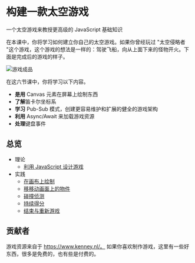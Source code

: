 # 构建一款太空游戏

一个太空游戏来教授更高级的 JavaScript 基础知识

在本课中，你将学习如何建立你自己的太空游戏。如果你曾经玩过 "太空侵略者 "这个游戏，这个游戏的想法是一样的：驾驶飞船，向从上面下来的怪物开火。下面是完成后的游戏的样子。

![游戏成品](../images/pewpew.gif)

在这六节课中，你将学习以下内容。

- **是用** Canvas 元素在屏幕上绘制东西
- **了解**笛卡尔坐标系
- **学习** Pub-Sub 模式，创建更容易维护和扩展的健全的游戏架构
- **利用** Async/Await 来加载游戏资源
- **处理**键盘事件

## 总览

- 理论
  - [利用 JavaScript 设计游戏](../1-introduction/translations/README.zh-cn.md)
- 实践
  - [在画布上绘制](../2-drawing-to-canvas/translations/README.zh-cn.md)
  - [移移动画面上的物件](../3-moving-elements-around/translations/README.zh-cn.md)
  - [碰撞侦测](../4-collision-detection/translations/README.zh-cn.md)
  - [持续得分](../5-keeping-score/translations/README.zh-cn.md)
  - [结束与重新游戏](../6-end-condition/translations/README.zh-cn.md)

## 贡献者

游戏资源来自于 https://www.kenney.nl/。
如果你喜欢制作游戏，这里有一些好东西，很多是免费的，也有些是付费的。
